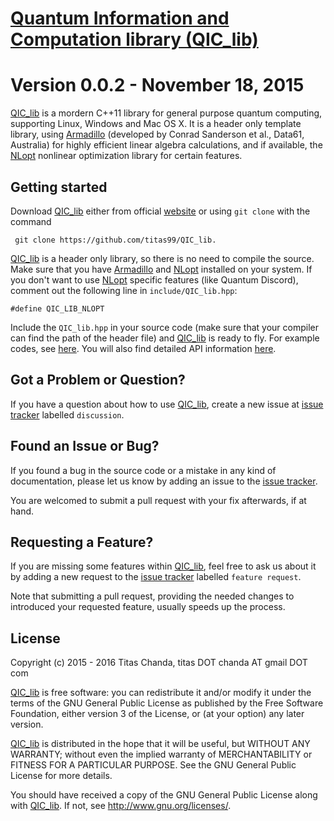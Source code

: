 # [Quantum Information and Computation library (QIC_lib)](http://titas99.github.io/QIC_lib/)
Version 0.0.2 - November 18, 2015 
=================================
[QIC_lib](http://titas99.github.io/QIC_lib/) is a mordern C++11 library for general purpose quantum computing, supporting Linux, Windows and Mac OS X. 
It is a header only template library, using [Armadillo](http://arma.sourceforge.net/) (developed by Conrad Sanderson et al., Data61, Australia) for highly efficient linear algebra calculations, and if available, the [NLopt](http://ab-initio.mit.edu/wiki/index.php/NLopt) nonlinear optimization library for certain features.

Getting started
---------------
Download [QIC_lib](http://titas99.github.io/QIC_lib/) either from official [website](http://titas99.github.io/QIC_lib/) or using `git clone` with the command
   
     git clone https://github.com/titas99/QIC_lib.

[QIC_lib](http://titas99.github.io/QIC_lib/) is a header only library, so there is no need to compile the source.
Make sure that you have [Armadillo](http://arma.sourceforge.net/) and [NLopt](http://ab-initio.mit.edu/wiki/index.php/NLopt) installed on your system. If you don't want to use [NLopt](http://ab-initio.mit.edu/wiki/index.php/NLopt) specific features (like Quantum Discord), comment out the following line in `include/QIC_lib.hpp`:

    #define QIC_LIB_NLOPT

Include the `QIC_lib.hpp` in your source code (make sure that your compiler can find the path of the header file) and [QIC_lib](http://titas99.github.io/QIC_lib/) is ready to fly. 
For example codes, see [here](http://titas99.github.io/QIC_lib/sample.html). You will also find detailed API information [here](http://titas99.github.io/QIC_lib/documentation.html).

Got a Problem or Question?
--------------------------
If you have a question about how to use [QIC_lib](http://titas99.github.io/QIC_lib/), create a new issue at [issue tracker](https://github.com/titas99/QIC_lib/issues) labelled `discussion`.

Found an Issue or Bug?
----------------------
If you found a bug in the source code or a mistake in any kind of documentation, please let us know by adding an issue to the  [issue tracker](https://github.com/titas99/QIC_lib/issues).


You are welcomed to submit a pull request with your fix afterwards, if at hand.

Requesting a Feature?
---------------------
If you are missing some features within [QIC_lib](http://titas99.github.io/QIC_lib/), feel free to ask us about it by adding a new request to the [issue tracker](https://github.com/titas99/QIC_lib/issues) labelled `feature request`.

Note that submitting a pull request, providing the needed changes to introduced your requested feature, usually speeds up the process.

License
-------
Copyright (c) 2015 - 2016  Titas Chanda, titas DOT chanda AT gmail DOT com

[QIC_lib](http://titas99.github.io/QIC_lib/) is free software: you can redistribute it and/or modify
it under the terms of the GNU General Public License as published by
the Free Software Foundation, either version 3 of the License, or
(at your option) any later version.

[QIC_lib](http://titas99.github.io/QIC_lib/) is distributed in the hope that it will be useful,
but WITHOUT ANY WARRANTY; without even the implied warranty of
MERCHANTABILITY or FITNESS FOR A PARTICULAR PURPOSE.  See the
GNU General Public License for more details.

You should have received a copy of the GNU General Public License
along with [QIC_lib](http://titas99.github.io/QIC_lib/).  If not, see <http://www.gnu.org/licenses/>.
